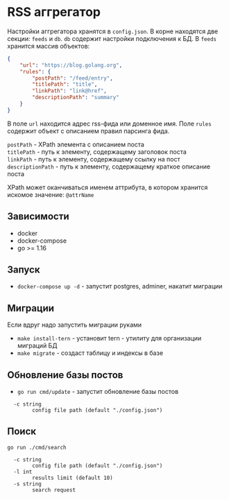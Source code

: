 # RSS аггрегатор

Настройки аггрегатора хранятся в `config.json`.
В корне находятся две секции: `feeds` и `db`.
`db` содержит настройки подключения к БД.
В `feeds` хранится массив объектов:
```json
{
    "url": "https://blog.golang.org",
    "rules": {
        "postPath": "/feed/entry",
        "titlePath": "title",
        "linkPath": "link@href",
        "descriptionPath": "summary"
    }
}
```

В поле `url` находится адрес rss-фида или доменное имя.
Поле `rules` содержит объект с описанием правил парсинга фида.

`postPath` - XPath элемента с описанием поста  
`titlePath` - путь к элементу, содержащему заголовок поста  
`linkPath` -  путь к элементу, содержащему ссылку на пост  
`descriptionPath` - путь к элементу, содержащему краткое описание поста  

XPath может оканчиваться именем аттрибута, в котором хранится искомое значение: `@attrName`

## Зависимости

 * docker
 * docker-compose
 * go >= 1.16

## Запуск

* `docker-compose up -d` - запустит postgres, adminer, накатит миграции

## Миграции
Если вдруг надо запустить миграции руками
* `make install-tern` - установит tern - утилиту для организации миграций БД
* `make migrate` - создаст таблицу и индексы в базе

## Обновление базы постов
* `go run cmd/update` - запустит обновление базы постов
```
  -c string
        config file path (default "./config.json")
```

## Поиск 
`go run ./cmd/search`
```
  -c string
    	config file path (default "./config.json")
  -l int
    	results limit (default 10)
  -s string
    	search request
```